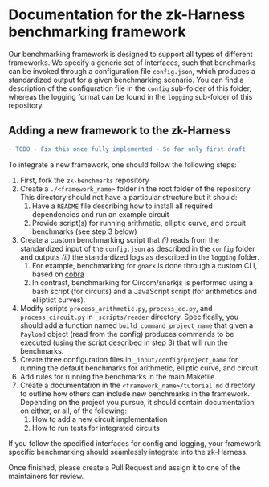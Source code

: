 # Documentation for the zk-Harness benchmarking framework

Our benchmarking framework is designed to support all types of different frameworks.
We specify a generic set of interfaces, such that benchmarks can be invoked through a configuration file `config.json`, which produces a standardized output for a given benchmarking scenario.
You can find a description of the configuration file in the `config` sub-folder of this folder, whereas the logging format can be found in the `logging` sub-folder of this repository.

## Adding a new framework to the zk-Harness

```diff
- TODO - Fix this once fully implemented - So far only first draft
```

To integrate a new framework, one should follow the following steps:

1. First, fork the `zk-benchmarks` repository
2. Create a `./<framework_name>` folder in the root folder of the repository. This directory should not have a particular structure but it should:
    1. Have a `README` file describing how to install all required dependencies and run an example circuit
    2. Provide script(s) for running arithmetic, elliptic curve, and circuit benchmarks (see step 3 below)
3. Create a custom benchmarking script that *(i)* reads from the standardized input of the ``config.json`` as described in the ``config`` folder and outputs *(ii)* the standardized logs as described in the ``logging`` folder.
   1. For example, benchmarking for `gnark` is done through a custom CLI, based on [cobra](https://github.com/spf13/cobra)
   2. In contrast, benchmarking for Circom/snarkjs is performed using a bash script (for circuits) and a JavaScript script (for arithmetics and elliptict curves). 
4. Modify scripts `process_arithmetic.py`, `process_ec.py`, and `process_circuit.py` in `_scripts/reader` directory. Specifically, you should add a function named `build_command_project_name` that given a `Payload` object (read from the config) produces commands to be executed (using the script described in step 3) that will run the benchmarks.
5. Create three configuration files in `_input/config/project_name` for running the default benchmarks for arithmetic, elliptic curve, and circuit.
6. Add rules for running the benchmarks in the main Makefile.
7. Create a documentation in the `<framework_name>/tutorial.md` directory to outline how others can include new benchmarks in the framework. Depending on the project you pursue, it should contain documentation on either, or all, of the following:
   1. How to add a new circuit implementation
   2. How to run tests for integrated circuits

If you follow the specified interfaces for config and logging, your framework specific benchmarking should seamlessly integrate into the zk-Harness.

Once finished, please create a Pull Request and assign it to one of the maintainers for review.
